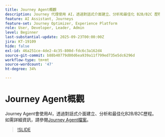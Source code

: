 ```yaml
---
title: Journey Agent概觀
description: Journey 代理使用 AI，透過對話式介面建立、分析和最佳化 B2B/B2C 歷程。
feature: AI Assistant, Journeys
feature-set: Journey Optimizer, Experience Platform
role: User, Developer, Leader, Admin
level: Beginner
last-substantial-update: 2025-09-23T00:00:00Z
jira: KT-19109
hide: false
exl-id: 46a251ce-4de2-4c35-800d-fdc6c3a162d4
source-git-commit: b88b40779d00d6ea939a11f799ed735e5dc6296d
workflow-type: tm+mt
source-wordcount: '47'
ht-degree: 34%

---
```


# Journey Agent概觀

Journey Agent會使用AI，透過對話式介面建立、分析和最佳化B2B/B2C歷程。 如需詳細資訊，請參閱[Journey Agent檔案](https://experienceleague.adobe.com/zh-hant/docs/experience-cloud-ai/experience-cloud-ai/agents/ajo-agent-analyze)。

>[!SLIDE](journey-agent-overview)
